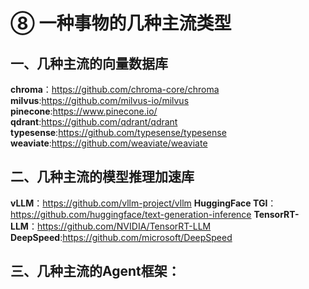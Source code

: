 # ⑧ 一种事物的几种主流类型

## 一、几种主流的向量数据库

**chroma**：https://github.com/chroma-core/chroma
**milvus**:https://github.com/milvus-io/milvus
**pinecone**:https://www.pinecone.io/
**qdrant**:https://github.com/qdrant/qdrant
**typesense**:https://github.com/typesense/typesense
**weaviate**:https://github.com/weaviate/weaviate

## 二、几种主流的模型推理加速库

**vLLM**：https://github.com/vllm-project/vllm
**HuggingFace TGI**：https://github.com/huggingface/text-generation-inference
**TensorRT-LLM**：https://github.com/NVIDIA/TensorRT-LLM
**DeepSpeed**:https://github.com/microsoft/DeepSpeed

## 三、几种主流的Agent框架：

